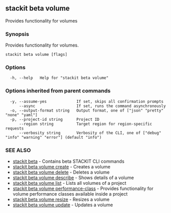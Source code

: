 ## stackit beta volume

Provides functionality for volumes

### Synopsis

Provides functionality for volumes.

```
stackit beta volume [flags]
```

### Options

```
  -h, --help   Help for "stackit beta volume"
```

### Options inherited from parent commands

```
  -y, --assume-yes             If set, skips all confirmation prompts
      --async                  If set, runs the command asynchronously
  -o, --output-format string   Output format, one of ["json" "pretty" "none" "yaml"]
  -p, --project-id string      Project ID
      --region string          Target region for region-specific requests
      --verbosity string       Verbosity of the CLI, one of ["debug" "info" "warning" "error"] (default "info")
```

### SEE ALSO

* [stackit beta](./stackit_beta.md)	 - Contains beta STACKIT CLI commands
* [stackit beta volume create](./stackit_beta_volume_create.md)	 - Creates a volume
* [stackit beta volume delete](./stackit_beta_volume_delete.md)	 - Deletes a volume
* [stackit beta volume describe](./stackit_beta_volume_describe.md)	 - Shows details of a volume
* [stackit beta volume list](./stackit_beta_volume_list.md)	 - Lists all volumes of a project
* [stackit beta volume performance-class](./stackit_beta_volume_performance-class.md)	 - Provides functionality for volume performance classes available inside a project
* [stackit beta volume resize](./stackit_beta_volume_resize.md)	 - Resizes a volume
* [stackit beta volume update](./stackit_beta_volume_update.md)	 - Updates a volume

